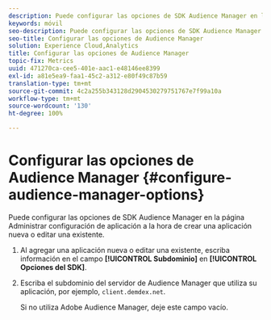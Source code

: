 ```yaml
---
description: Puede configurar las opciones de SDK Audience Manager en la página Administrar configuración de aplicación a la hora de crear una aplicación nueva o editar una existente.
keywords: móvil
seo-description: Puede configurar las opciones de SDK Audience Manager en la página Administrar configuración de aplicación a la hora de crear una aplicación nueva o editar una existente.
seo-title: Configurar las opciones de Audience Manager
solution: Experience Cloud,Analytics
title: Configurar las opciones de Audience Manager
topic-fix: Metrics
uuid: 471270ca-cee5-401e-aac1-e48146ee8399
exl-id: a81e5ea9-faa1-45c2-a312-e80f49c87b59
translation-type: tm+mt
source-git-commit: 4c2a255b343128d2904530279751767e7f99a10a
workflow-type: tm+mt
source-wordcount: '130'
ht-degree: 100%

---
```


# Configurar las opciones de Audience Manager {#configure-audience-manager-options}

Puede configurar las opciones de SDK Audience Manager en la página Administrar configuración de aplicación a la hora de crear una aplicación nueva o editar una existente.

1. Al agregar una aplicación nueva o editar una existente, escriba información en el campo **[!UICONTROL Subdominio]** en **[!UICONTROL Opciones del SDK]**.

1. Escriba el subdominio del servidor de Audience Manager que utiliza su aplicación, por ejemplo, `client.demdex.net`.

   Si no utiliza Adobe Audience Manager, deje este campo vacío.
